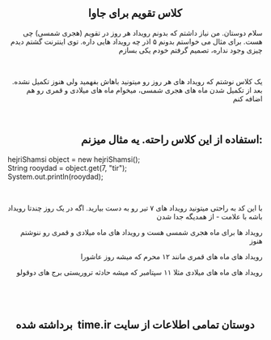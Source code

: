 <h2 style="text-align: center;">کلاس تقویم برای جاوا</h2>
<p style="text-align: right;">سلام دوستان. من نیاز داشتم که بدونم رویداد هر روز در تقویم (هجری شمسی) چی هست. برای مثال می خواستم بدونم ۵ اذر چه رویداد هایی داره. توی اینترنت گشتم دیدم چیزی وجود نداره، تصمیم گرفتم خودم یکی بسازم</p>
<p>&nbsp;</p>
<p style="text-align: right;">یک کلاس نوشتم که رویداد های هر روز رو میتونید باهاش بفهمید ولی هنوز تکمیل نشده. بعد از تکمیل شدن ماه های هجری شمسی، میخوام ماه های میلادی و قمری رو هم اضافه کنم</p>
<div dir="rtl">&nbsp;</div>
<h2 style="text-align: right;">استفاده از این کلاس راحته. یه مثال میزنم:</h2>
<p>hejriShamsi object = new hejriShamsi();<br /> String rooydad = object.get(7, "tir");<br /> System.out.println(rooydad);</p>
<p style="text-align: right;">&nbsp;</p>
<p style="text-align: right;">با این کد به راحتی میتونید رویداد های ۷ تیر رو به دست بیارید. اگه در یک روز چندتا رویداد باشه با علامت - از همدیگه جدا شدن</p>
<p style="text-align: right;">رویداد ها برای ماه هجری شمسی هست و رویداد های ماه میلادی و قمری رو ننوشتم هنوز</p>
<p style="text-align: right;">رویداد های ماه های قمری مانند ۱۲ محرم که میشه روز عاشورا</p>
<p style="text-align: right;">رویداد های ماه های میلادی مثلا ۱۱ سپتامبر که میشه حادثه تروریستی برج های دوقولو</p>
<h2 style="text-align: center;">&nbsp;</h2>
<h2 style="text-align: center;">برداشته شده&nbsp; time.ir دوستان تمامی اطلاعات از سایت<br /><br /></h2>
